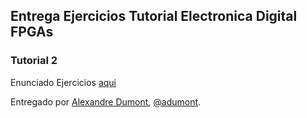 ## Entrega Ejercicios Tutorial Electronica Digital FPGAs

### Tutorial 2

Enunciado Ejercicios [aqui](https://github.com/Obijuan/digital-electronics-with-open-FPGAs-tutorial/wiki/V%C3%ADdeo-2:-%C2%A1Poniendo-en-marcha-Icestudio!#ejercicios-propuestos-6-bitpoints)

Entregado por [Alexandre Dumont](https://github.com/adumont/), [@adumont](https://twitter.com/adumont).
